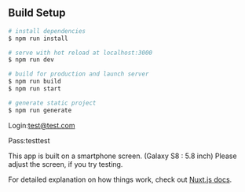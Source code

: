 ## Build Setup

``` bash
# install dependencies
$ npm run install

# serve with hot reload at localhost:3000
$ npm run dev

# build for production and launch server
$ npm run build
$ npm run start

# generate static project
$ npm run generate
```

Login:test@test.com

Pass:testtest

This app is built on a smartphone screen. (Galaxy S8 : 5.8 inch)
Please adjust the screen, if you try testing.

For detailed explanation on how things work, check out [Nuxt.js docs](https://nuxtjs.org).

